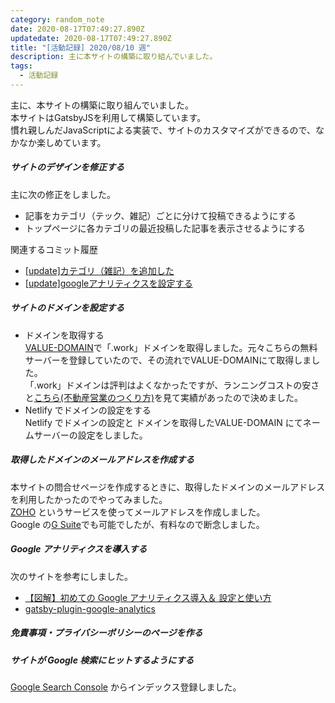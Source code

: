 ```yaml
---
category: random_note
date: 2020-08-17T07:49:27.890Z
updatedate: 2020-08-17T07:49:27.890Z
title: "[活動記録] 2020/08/10 週"
description: 主に本サイトの構築に取り組んでいました。
tags:
  - 活動記録
---
```

主に、本サイトの構築に取り組んでいました。  
本サイトはGatsbyJSを利用して構築しています。  
慣れ親しんだJavaScriptによる実装で、サイトのカスタマイズができるので、なかなか楽しめています。  

##### サイトのデザインを修正する

主に次の修正をしました。  

- 記事をカテゴリ（テック、雑記）ごとに分けて投稿できるようにする
- トップページに各カテゴリの最近投稿した記事を表示させるようにする  

関連するコミット履歴
- [[update]カテゴリ（雑記）を追加した](https://github.com/jiri3/kotsu2to/commit/99a8fb875607f57e3ab561d456a3898a37de7e08)
- [[update]googleアナリティクスを設定する](https://github.com/jiri3/kotsu2to/commit/2baae8e20889fce12b863e50a32edbe6935d6491)


##### サイトのドメインを設定する

- ドメインを取得する  
  [VALUE-DOMAIN](https://www.value-domain.com/)で「.work」ドメインを取得しました。元々こちらの無料サーバーを登録していたので、その流れでVALUE-DOMAINにて取得しました。  
  「.work」ドメインは評判はよくなかったですが、ランニングコストの安さと[こちら(不動産営業のつくり方)](https://adviceyou.work/2018/11/10/domain-work/)を見て実績があったので決めました。
- Netlify でドメインの設定をする  
  Netlify でドメインの設定と ドメインを取得したVALUE-DOMAIN にてネームサーバーの設定をしました。

##### 取得したドメインのメールアドレスを作成する

本サイトの問合せページを作成するときに、取得したドメインのメールアドレスを利用したかったのでやってみました。  
 [ZOHO](https://www.zoho.com/jp/mail/) というサービスを使ってメールアドレスを作成しました。  
Google の[G Suite](https://gsuite.google.co.jp/intl/ja/features/)でも可能でしたが、有料なので断念しました。

##### Google アナリティクスを導入する

次のサイトを参考にしました。

- [【図解】初めての Google アナリティクス導入＆
  設定と使い方](https://www.yamatofinancial.jp/learning/know-how/googleanlytics-setting-startup.html)
- [gatsby-plugin-google-analytics](https://www.gatsbyjs.com/plugins/gatsby-plugin-google-analytics/)

##### 免責事項・プライバシーポリシーのページを作る

##### サイトが Google 検索にヒットするようにする

[Google Search Console](https://search.google.com/search-console?hl=ja) からインデックス登録しました。
